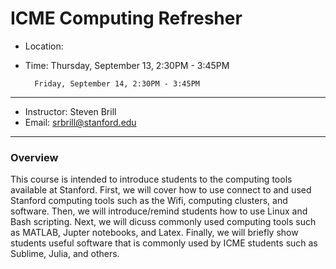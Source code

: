 # ICME Computing Refresher

* Location: 
* Time: Thursday, September 13, 2:30PM - 3:45PM

        Friday, September 14, 2:30PM - 3:45PM

----

* Instructor: Steven Brill
* Email: [srbrill@stanford.edu](mailto:srbrill@stanford.edu)

---

### Overview

This course is intended to introduce students to the computing tools available at Stanford.
First, we will cover how to use connect to and used Stanford computing tools such as the Wifi, computing clusters, and software.
Then, we will introduce/remind students how to use Linux and Bash scripting.
Next, we will dicuss commonly used computing tools such as MATLAB, Jupter notebooks, and Latex.
Finally, we will briefly show students useful software that is commonly used by ICME students such as Sublime, Julia, and others.


